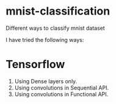 # mnist-classification
Different ways to classify mnist dataset

I have tried the following ways:
# Tensorflow
1. Using Dense layers only.
2. Using convolutions in Sequential API.
3. Using convolutions in Functional API.

